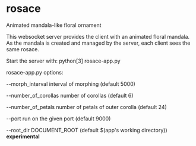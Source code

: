 # rosace
Animated mandala-like floral ornament

This websocket server provides the client with an animated floral mandala.
As the mandala is created and managed by the server, each client sees the same rosace.

Start the server with:  python[3] rosace-app.py


rosace-app.py options:

  --morph_interval                 interval of morphing (default 5000)
  
  --number_of_corollas             number of corollas (default 6)
  
  --number_of_petals               number of petals of outer corolla (default 24)
  
  --port                           run on the given port (default 9000)
  
  --root_dir                       DOCUMENT_ROOT (default $(app's working directory)) <b> experimental</b>
  
